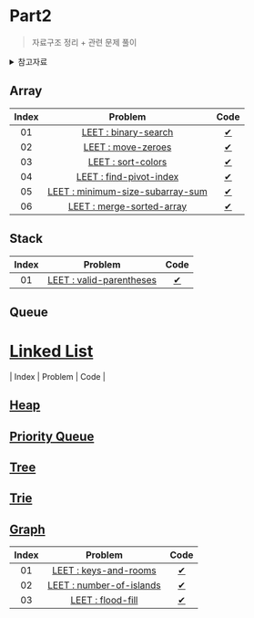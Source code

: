 # Part2

> 자료구조 정리 + 관련 문제 풀이

  <details>
  <summary>참고자료</summary>

- 📺 [코드없는 프로그래밍 유튜브 채널](https://www.youtube.com/channel/UCHcG02L6TSS-StkSbqVy6Fg)

- 📺 [그림으로 쉽게 배우는 자료구조와 알고리즘 (기본편/심화편) 강의](https://www.inflearn.com/course/%EA%B7%B8%EB%A6%BC%EC%9C%BC%EB%A1%9C-%EC%89%BD%EA%B2%8C-%EC%9E%90%EB%A3%8C%EA%B5%AC%EC%A1%B0-%EC%95%8C%EA%B3%A0%EB%A6%AC%EC%A6%98-%EC%8B%AC%ED%99%94)

  </details>

## Array

| Index |                                            Problem                                            |           Code           |
| :---: | :-------------------------------------------------------------------------------------------: | :----------------------: |
|  01   |             [LEET : binary-search ](https://leetcode.com/problems/binary-search/)             | [✔](../part2/array/1.js) |
|  02   |               [LEET : move-zeroes ](https://leetcode.com/problems/move-zeroes/)               | [✔](../part2/array/2.js) |
|  03   |               [LEET : sort-colors ](https://leetcode.com/problems/sort-colors/)               | [✔](../part2/array/3.js) |
|  04   |          [LEET : find-pivot-index ](https://leetcode.com/problems/find-pivot-index/)          | [✔](../part2/array/4.js) |
|  05   | [LEET : minimum-size-subarray-sum ](https://leetcode.com/problems/minimum-size-subarray-sum/) | [✔](../part2/array/5.js) |
|  06   |        [LEET : merge-sorted-array ](https://leetcode.com/problems/merge-sorted-array/)        | [✔](../part2/array/6.js) |

## Stack

| Index |                                   Problem                                    |           Code           |
| :---: | :--------------------------------------------------------------------------: | :----------------------: |
|  01   | [LEET : valid-parentheses ](https://leetcode.com/problems/valid-parentheses) | [✔](../part2/stack/1.js) |

## Queue

# [Linked List](../part2/linkedList/index.js)

| Index | Problem | Code |

## [Heap](/part2/heap/index.md)

## [Priority Queue](/part2/priority-queue/index.md)

## [Tree](/part2/tree/index.md)

## [Trie](/part2/trie/index.md)

## [Graph](/part2/graph/index.md)

| Index |                                   Problem                                    |           Code           |
| :---: | :--------------------------------------------------------------------------: | :----------------------: |
|  01   |    [LEET : keys-and-rooms](https://leetcode.com/problems/keys-and-rooms/)    | [✔](../part2/graph/1.js) |
|  02   | [LEET : number-of-islands](https://leetcode.com/problems/number-of-islands/) | [✔](../part2/graph/2.js) |
|  03   |        [LEET : flood-fill](https://leetcode.com/problems/flood-fill/)        | [✔](../part2/graph/3.js) |
